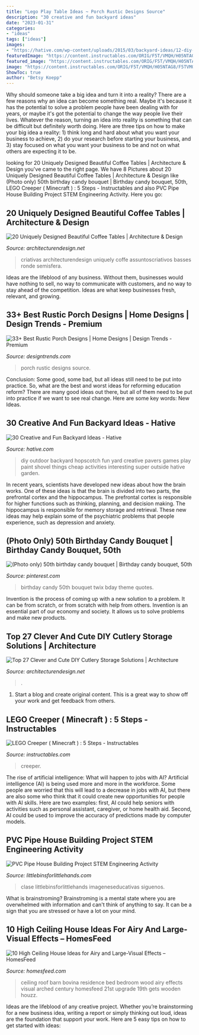 ```yaml
---
title: "Lego Play Table Ideas ~ Porch Rustic Designs Source"
description: "30 creative and fun backyard ideas"
date: "2023-01-31"
categories:
- "ideas"
tags: ["ideas"]
images:
- "https://hative.com/wp-content/uploads/2015/03/backyard-ideas/12-diy-back-yard-hopscotch.jpg"
featuredImage: "https://content.instructables.com/ORIG/F5T/VMQH/H05NTAG8/F5TVMQHH05NTAG8.jpg?auto=webp&amp;frame=1&amp;width=2100"
featured_image: "https://content.instructables.com/ORIG/F5T/VMQH/H05NTAG8/F5TVMQHH05NTAG8.jpg?auto=webp&amp;frame=1&amp;width=2100"
image: "https://content.instructables.com/ORIG/F5T/VMQH/H05NTAG8/F5TVMQHH05NTAG8.jpg?auto=webp&amp;frame=1&amp;width=2100"
ShowToc: true
author: "Betsy Koepp"
---
```



Why should someone take a big idea and turn it into a reality?
There are a few reasons why an idea can become something real. Maybe it's because it has the potential to solve a problem people have been dealing with for years, or maybe it's got the potential to change the way people live their lives. Whatever the reason, turning an idea into reality is something that can be difficult but definitely worth doing. Here are three tips on how to make your big idea a reality: 1) think long and hard about what you want your business to achieve, 2) do your research before starting your business, and 3) stay focused on what you want your business to be and not on what others are expecting it to be.

	

		
looking for 20 Uniquely Designed Beautiful Coffee Tables | Architecture &amp; Design you've came to the right page. We have 8 Pictures about 20 Uniquely Designed Beautiful Coffee Tables | Architecture &amp; Design like (Photo only) 50th birthday candy bouquet | Birthday candy bouquet, 50th, LEGO Creeper ( Minecraft ) : 5 Steps - Instructables and also PVC Pipe House Building Project STEM Engineering Activity. Here you go:
		
    
## 20 Uniquely Designed Beautiful Coffee Tables | Architecture &amp; Design

<img loading=lazy src="https://cdn.architecturendesign.net/wp-content/uploads/2014/09/20-large-wooden-coffee-table-e1410216850129.jpeg" onerror="this.onerror=null;this.src='https://tse2.mm.bing.net/th?id=OIP.ackxDFbVCd_9szjSkP404wHaRe&amp;pid=15.1';" alt="20 Uniquely Designed Beautiful Coffee Tables | Architecture &amp; Design">

_Source: architecturendesign.net_

>criativas architecturendesign uniquely coffe assuntoscriativos basses ronde semisfera. 

	

Ideas are the lifeblood of any business. Without them, businesses would have nothing to sell, no way to communicate with customers, and no way to stay ahead of the competition. Ideas are what keep businesses fresh, relevant, and growing.

    
## 33+ Best Rustic Porch Designs | Home Designs | Design Trends - Premium

<img loading=lazy src="https://images.designtrends.com/wp-content/uploads/2016/02/19112124/Vintage-Style-Rustic-Porch-Design.jpg" onerror="this.onerror=null;this.src='https://tse2.mm.bing.net/th?id=OIP.u3NM4Abf1Iq8HdZY5e19tAHaLH&amp;pid=15.1';" alt="33+ Best Rustic Porch Designs | Home Designs | Design Trends - Premium">

_Source: designtrends.com_

>porch rustic designs source. 

	

Conclusion: Some good, some bad, but all ideas still need to be put into practice.
So, what are the best and worst ideas for reforming education reform? There are many good ideas out there, but all of them need to be put into practice if we want to see real change. Here are some key words: New Ideas.

    
## 30 Creative And Fun Backyard Ideas - Hative

<img loading=lazy src="https://hative.com/wp-content/uploads/2015/03/backyard-ideas/12-diy-back-yard-hopscotch.jpg" onerror="this.onerror=null;this.src='https://tse4.mm.bing.net/th?id=OIP.Dwv8-b6cxqWfO02nI7VaXQHaJ4&amp;pid=15.1';" alt="30 Creative and Fun Backyard Ideas - Hative">

_Source: hative.com_

>diy outdoor backyard hopscotch fun yard creative pavers games play paint shovel things cheap activities interesting super outside hative garden. 

	

In recent years, scientists have developed new ideas about how the brain works. One of these ideas is that the brain is divided into two parts, the prefrontal cortex and the hippocampus. The prefrontal cortex is responsible for higher functions such as thinking, planning, and decision making. The hippocampus is responsible for memory storage and retrieval. These new ideas may help explain some of the psychiatric problems that people experience, such as depression and anxiety.

    
## (Photo Only) 50th Birthday Candy Bouquet | Birthday Candy Bouquet, 50th

<img loading=lazy src="http://i.pinimg.com/1200x/0a/38/0b/0a380b7ba9f95090a9dec03065714378.jpg" onerror="this.onerror=null;this.src='https://tse2.mm.bing.net/th?id=OIP.o8pur98Q6WBmNJYUxDFESAHaJ4&amp;pid=15.1';" alt="(Photo only) 50th birthday candy bouquet | Birthday candy bouquet, 50th">

_Source: pinterest.com_

>birthday candy 50th bouquet twix bday theme quotes. 

	

Invention is the process of coming up with a new solution to a problem. It can be from scratch, or from scratch with help from others. Invention is an essential part of our economy and society. It allows us to solve problems and make new products.

    
## Top 27 Clever And Cute DIY Cutlery Storage Solutions | Architecture

<img loading=lazy src="https://cdn.architecturendesign.net/wp-content/uploads/2015/05/AD-Cutlery-Storage-Ideas-27.jpg" onerror="this.onerror=null;this.src='https://tse4.mm.bing.net/th?id=OIP.jDzmXkti9aO_75J-inObuwHaJ4&amp;pid=15.1';" alt="Top 27 Clever and Cute DIY Cutlery Storage Solutions | Architecture">

_Source: architecturendesign.net_

>. 

	

1. Start a blog and create original content. This is a great way to show off your work and get feedback from others.

    
## LEGO Creeper ( Minecraft ) : 5 Steps - Instructables

<img loading=lazy src="https://content.instructables.com/ORIG/F5T/VMQH/H05NTAG8/F5TVMQHH05NTAG8.jpg?auto=webp&amp;frame=1&amp;width=2100" onerror="this.onerror=null;this.src='https://tse3.mm.bing.net/th?id=OIP.FlrU1hFqzJS3AG6IwGFYSwHaFj&amp;pid=15.1';" alt="LEGO Creeper ( Minecraft ) : 5 Steps - Instructables">

_Source: instructables.com_

>creeper. 

	

The rise of artificial intelligence: What will happen to jobs with AI?
Artificial intelligence (AI) is being used more and more in the workforce. Some people are worried that this will lead to a decrease in jobs with AI, but there are also some who think that it could create new opportunities for people with AI skills. Here are two examples: first, AI could help seniors with activities such as personal assistant, caregiver, or home health aid. Second, AI could be used to improve the accuracy of predictions made by computer models.

    
## PVC Pipe House Building Project STEM Engineering Activity

<img loading=lazy src="https://littlebinsforlittlehands.com/wp-content/uploads/2015/01/PVC-Pipe-House-Building-Project-PVC-Pipe-Engineering-STEM-activity.jpg" onerror="this.onerror=null;this.src='https://tse1.mm.bing.net/th?id=OIP.GXvGCaRrWIitBApqynvEmAHaM9&amp;pid=15.1';" alt="PVC Pipe House Building Project STEM Engineering Activity">

_Source: littlebinsforlittlehands.com_

>clase littlebinsforlittlehands imageneseducativas siguenos. 

	

What is brainstroming? Brainstroming is a mental state where you are overwhelmed with information and can't think of anything to say. It can be a sign that you are stressed or have a lot on your mind.

    
## 10 High Ceiling House Ideas For Airy And Large-Visual Effects – HomesFeed

<img loading=lazy src="http://homesfeed.com/wp-content/uploads/2018/03/high-arched-ceiling-bedroom-with-wood-siding-roof-and-solid-wood-supports-drop-leaf-console-table-wood-bed-frame.jpg" onerror="this.onerror=null;this.src='https://tse4.mm.bing.net/th?id=OIP.NuolnZpXGJzF-tIF5y-6swHaE7&amp;pid=15.1';" alt="10 High Ceiling House Ideas for Airy and Large-Visual Effects – HomesFeed">

_Source: homesfeed.com_

>ceiling roof barn bovina residence bed bedroom wood airy effects visual arched century homesfeed 21st upgrade 19th gets wooden houzz. 

	

Ideas are the lifeblood of any creative project. Whether you’re brainstorming for a new business idea, writing a report or simply thinking out loud, ideas are the foundation that support your work. Here are 5 easy tips on how to get started with ideas: 

